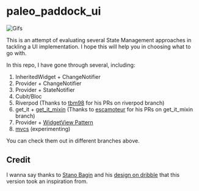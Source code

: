 # paleo_paddock_ui

![Gifs](assets/gifs/paleo_paddock_ui_cut.gif)

This is an attempt of evaluating several State Management approaches in tackling a UI implementation. I hope this will help you in choosing what to go with.

In this repo, I have gone through several, including:

1. InheritedWidget + ChangeNotifier
2. Provider + ChangeNotifier
3. Provider + StateNotifier
4. Cubit/Bloc
5. Riverpod (Thanks to [tbm98](https://github.com/tbm98) for his PRs on riverpod branch)
6. get_it + [get_it_mixin](https://pub.dev/packages/get_it_mixin) (Thanks to [escamoteur](https://github.com/escamoteur) for his PRs on get_it_mixin branch)
7. Provider + [WidgetView Pattern](https://blog.gskinner.com/archives/2020/02/flutter-widgetview-a-simple-separation-of-layout-and-logic.html)
8. [mvcs](https://pub.dev/packages/get_it_mixin) (experimenting)

You can check them out in different branches above.

## Credit

I wanna say thanks to [Stano Bagin](https://dribbble.com/staacopy) and his [design on dribble](https://dribbble.com/shots/2729372-Paleo-Paddock-ios-application-menu-animation) that this version took an inspiration from.
